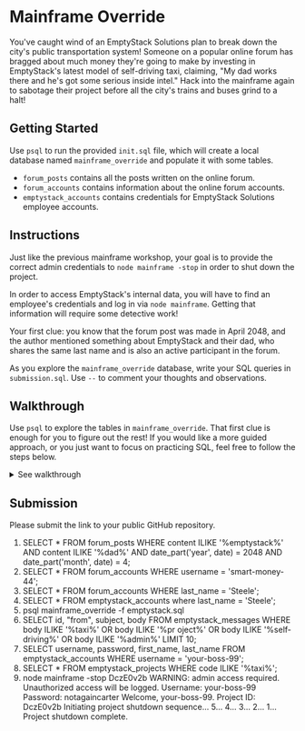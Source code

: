 # Mainframe Override

You've caught wind of an EmptyStack Solutions plan to break down the city's
public transportation system! Someone on a popular online forum has bragged about
much money they're going to make by investing in EmptyStack's latest model of
self-driving taxi, claiming, "My dad works there and he's got some serious inside
intel." Hack into the mainframe again to sabotage their project before all the
city's trains and buses grind to a halt!

## Getting Started

Use `psql` to run the provided `init.sql` file, which will create a local database
named `mainframe_override` and populate it with some tables.

- `forum_posts` contains all the posts written on the online forum.
- `forum_accounts` contains information about the online forum accounts.
- `emptystack_accounts` contains credentials for EmptyStack Solutions employee accounts.

## Instructions

Just like the previous mainframe workshop, your goal is to provide the correct admin
credentials to `node mainframe -stop` in order to shut down the project.

In order to access EmptyStack's internal data, you will have to find an employee's
credentials and log in via `node mainframe`. Getting that information will require
some detective work!

Your first clue: you know that the forum post was made in April 2048, and the author
mentioned something about EmptyStack and their dad, who shares the same last name and
is also an active participant in the forum.

As you explore the `mainframe_override` database, write your SQL queries in
`submission.sql`. Use `--` to comment your thoughts and observations.

## Walkthrough

Use `psql` to explore the tables in `mainframe_override`.
That first clue is enough for you to figure out the rest!
If you would like a more guided approach, or you just want to focus on practicing SQL,
feel free to follow the steps below.

<details>
<summary>See walkthrough</summary>

1. Get the username of the person who made the post about EmptyStack in `forum_posts`.
2. Get the last name of the person associated with that username in `forum_accounts`.
3. Find all other accounts with the same last name.
4. Find all accounts in `emptystack_accounts` with the same last name.
5. There will only be one EmptyStack employee with a forum account. Use their credentials
   to access `node mainframe`, which will output a new `sql` file for you to run.
6. Find the message in `emptystack_messages` that mentions a project involving
   self-driving taxis. That message is sent from an admin account and also reveals
   the project code.
7. Get the credentials for the admin account from `emptystack_accounts`.
8. Get the ID of the project from `emptystack_projects`.
9. Use that information to stop the project: `node mainframe -stop`!

</details>

## Submission

Please submit the link to your public GitHub repository.

1. SELECT * FROM forum_posts WHERE content ILIKE '%emptystack%' AND content ILIKE '%dad%' AND date_part('year', date) = 2048 AND date_part('month', date) = 4;
2. SELECT * FROM forum_accounts WHERE username = 'smart-money-44';
3. SELECT * FROM forum_accounts WHERE last_name = 'Steele';
4. SELECT * FROM emptystack_accounts where last_name = 'Steele';
5. psql mainframe_override -f emptystack.sql
6. SELECT id, "from", subject, body FROM emptystack_messages WHERE body ILIKE '%taxi%'   OR body ILIKE '%pr
oject%'   OR body ILIKE '%self-driving%'   OR body ILIKE '%admin%' LIMIT 10;
7. SELECT username, password, first_name, last_name FROM emptystack_accounts WHERE username = 'your-boss-99';
8.  SELECT * FROM emptystack_projects WHERE code ILIKE '%taxi%';
9. node mainframe -stop DczE0v2b
WARNING: admin access required. Unauthorized access will be logged.
Username: your-boss-99
Password: notagaincarter
Welcome, your-boss-99.
Project ID: DczE0v2b
Initiating project shutdown sequence...
5...
4...
3...
2...
1...
Project shutdown complete.


